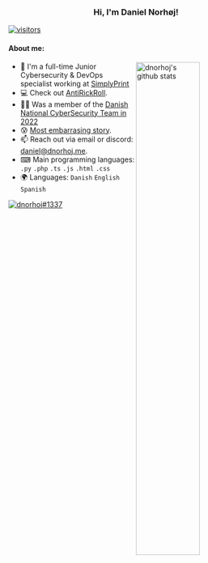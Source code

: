 <!-- Banner -->
<h3 align="center">Hi, I'm Daniel Norhøj!</h3>

[![visitors](https://visitor-badge.glitch.me/badge?page_id=dnorhoj.dnorhoj.prod)](https://youtu.be/dQw4w9WgXcQ)

#### **About me:**
<a href="https://github.com/dnorhoj">
  <img width="50%" align="right" alt="dnorhoj's github stats" src="https://github-readme-stats.vercel.app/api?username=dnorhoj&show_icons=true&hide_border=true&hide=issues" />
</a>

- 📓 I'm a full-time Junior Cybersecurity & DevOps specialist working at [SimplyPrint](https://simplyprint.io/)
- 💻 Check out [AntiRickRoll](https://antirickroll.com/).
- 👨‍💻 Was a member of the [Danish National CyberSecurity Team in 2022](https://nationalcybersikkerhed.dk/)
- 😰 [Most embarrasing story](https://youtu.be/dQw4w9WgXcQ).
- 📫 Reach out via email or discord: [daniel@dnorhoj.me](mailto:daniel@dnorhoj.me).
- ⌨ Main programming languages: `.py` `.php` `.ts` `.js` `.html` `.css`
- 🌍 Languages: `Danish` `English` `Spanish`

[![dnorhoj#1337](https://discord.c99.nl/widget/theme-1/281409966579908608.png)](https://discord.com/users/281409966579908608)
